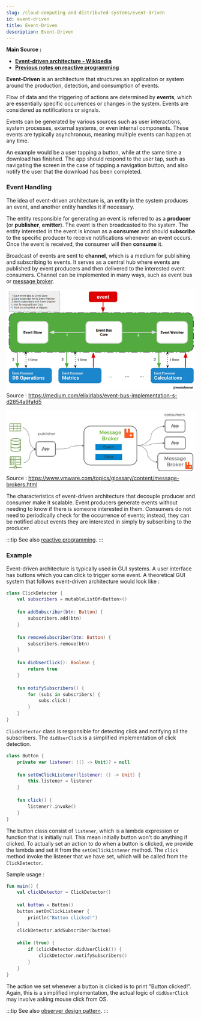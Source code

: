 ```yaml
---
slug: /cloud-computing-and-distributed-systems/event-driven
id: event-driven
title: Event-Driven
description: Event-Driven
---
```


**Main Source :**

- **[Event-driven architecture - Wikipedia](https://en.wikipedia.org/wiki/Event-driven_architecture)**
- **[Previous notes on reactive programming](/computer-and-programming-fundamentals/concurrency-and-parallelism#reactive-programming)**

**Event-Driven** is an architecture that structures an application or system around the production, detection, and consumption of events.

Flow of data and the triggering of actions are determined by **events**, which are essentially specific occurrences or changes in the system. Events are considered as notifications or signals.

Events can be generated by various sources such as user interactions, system processes, external systems, or even internal components. These events are typically asynchronous, meaning multiple events can happen at any time.

An example would be a user tapping a button, while at the same time a download has finished. The app should respond to the user tap, such as navigating the screen in the case of tapping a navigation button, and also notify the user that the download has been completed.

### Event Handling

The idea of event-driven architecture is, an entity in the system produces an event, and another entity handles it if necessary.

The entity responsible for generating an event is referred to as a **producer** (or **publisher**, **emitter**). The event is then broadcasted to the system. The entity interested in the event is known as a **consumer** and should **subscribe** to the specific producer to receive notifications whenever an event occurs. Once the event is received, the consumer will then **consume** it.

Broadcast of events are sent to **channel**, which is a medium for publishing and subscribing to events. It serves as a central hub where events are published by event producers and then delivered to the interested event consumers. Channel can be implemented in many ways, such as event bus or [message broker](/backend-development/message-broker).

![An event bus](./event-bus.png)  
Source : https://medium.com/elixirlabs/event-bus-implementation-s-d2854a9fafd5

![Message broker](./message-broker.png)  
Source : https://www.vmware.com/topics/glossary/content/message-brokers.html

The characteristics of event-driven architecture that decouple producer and consumer make it scalable. Event producers generate events without needing to know if there is someone interested in them. Consumers do not need to periodically check for the occurrence of events; instead, they can be notified about events they are interested in simply by subscribing to the producer.

:::tip
See also [reactive programming](/computer-and-programming-fundamentals/concurrency-and-parallelism#reactive-programming).
:::

### Example

Event-driven architecture is typically used in GUI systems. A user interface has buttons which you can click to trigger some event. A theoretical GUI system that follows event-driven architecture would look like :

```kotlin
class ClickDetector {
    val subscribers = mutableListOf<Button>()

    fun addSubscriber(btn: Button) {
        subscribers.add(btn)
    }

    fun removeSubscriber(btn: Button) {
        subscribers.remove(btn)
    }

    fun didUserClick(): Boolean {
        return true
    }

    fun notifySubscribers() {
        for (subs in subscribers) {
            subs.click()
        }
    }
}
```

`ClickDetector` class is responsible for detecting click and notifying all the subscribers. The `didUserClick` is a simplified implementation of click detection.

```kotlin
class Button {
    private var listener: (() -> Unit)? = null

    fun setOnClickListener(listener: () -> Unit) {
        this.listener = listener
    }

    fun click() {
        listener?.invoke()
    }
}
```

The button class consist of `listener`, which is a lambda expression or function that is initially null. This mean initially button won't do anything if clicked. To actually set an action to do when a button is clicked, we provide the lambda and set it from the `setOnClickListener` method. The `click` method invoke the listener that we have set, which will be called from the `ClickDetector`.

Sample usage :

```kotlin
fun main() {
    val clickDetector = ClickDetector()

    val button = Button()
    button.setOnClickListener {
        println("Button clicked!")
    }
    clickDetector.addSubscriber(button)

    while (true) {
        if (clickDetector.didUserClick()) {
            clickDetector.notifySubscribers()
        }
    }
}
```

The action we set whenever a button is clicked is to print "Button clicked!". Again, this is a simplified implementation, the actual logic of `didUserClick` may involve asking mouse click from OS.

:::tip
See also [observer design pattern](/software-engineering/behavioral-patterns#observer).
:::
